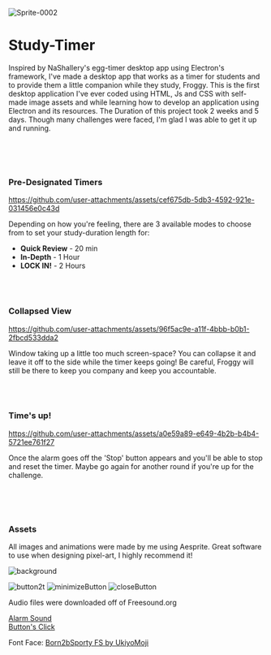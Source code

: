 ![Sprite-0002](https://github.com/user-attachments/assets/329576a6-0fdc-4fd6-885e-6b0da950a158)

<h1>Study-Timer</h1>

<p>Inspired by NaShallery's egg-timer desktop app using Electron's framework, I've made a desktop app that works as a timer for students and to provide them a little companion while they study, Froggy. This is the first desktop application I've ever coded using HTML, Js and CSS with self-made image assets and while learning how to develop an application using Electron and its resources. The Duration of this project took 2 weeks and 5 days. Though many challenges were faced, I'm glad I was able to get it up and running.</p>
<br>
<br>
<br>
<h3>Pre-Designated Timers</h3>

https://github.com/user-attachments/assets/cef675db-5db3-4592-921e-031456e0c43d

<p>Depending on how you're feeling, there are 3 available modes to choose from to set your study-duration length for:</p>
<ul>
  <li><strong>Quick Review</strong> - 20 min</li>
  <li><strong>In-Depth</strong> - 1 Hour</li>
  <li><strong>LOCK IN!</strong> - 2 Hours</li>
</ul>
<br>
<br>
<h3>Collapsed View</h3>

https://github.com/user-attachments/assets/96f5ac9e-a11f-4bbb-b0b1-2fbcd533dda2

<p>Window taking up a little too much screen-space? You can collapse it and leave it off to the side while the timer keeps going! Be careful, Froggy will still be there to keep you company and keep you accountable.</p>
<br>
<br>
<h3>Time's up!</h3>

https://github.com/user-attachments/assets/a0e59a89-e649-4b2b-b4b4-5721ee761f27

<p>Once the alarm goes off the 'Stop' button appears and you'll be able to stop and reset the timer. Maybe go again for another round if you're up for the challenge.</p>
<br>
<br>
<br>
<h3>Assets</h3>
<p>All images and animations were made by me using Aesprite. Great software to use when designing pixel-art, I highly recommend it!</p>

![background](https://github.com/user-attachments/assets/bd9089bd-026e-47e4-b364-367aecbe1437)<br>

![button2t](https://github.com/user-attachments/assets/5a7ad4da-95b6-4a27-9318-75b7b2d5b1f8)
![minimizeButton](https://github.com/user-attachments/assets/615a9bde-d8a9-4946-8db3-59d537a527a1)
![closeButton](https://github.com/user-attachments/assets/5cadacb3-9439-4d7f-a6aa-02108aeac34a)


<p>Audio files were downloaded off of Freesound.org</p>
<a href="https://freesound.org/people/LloydEvans09/sounds/321832/">Alarm Sound</a><br>
<a href="https://freesound.org/people/TiesWijnen/sounds/413310/">Button's Click</a>
<br>
<p>Font Face: <a href="https://www.1001fonts.com/users/UkiyoMoji/">Born2bSporty FS by UkiyoMoji</a</p>
